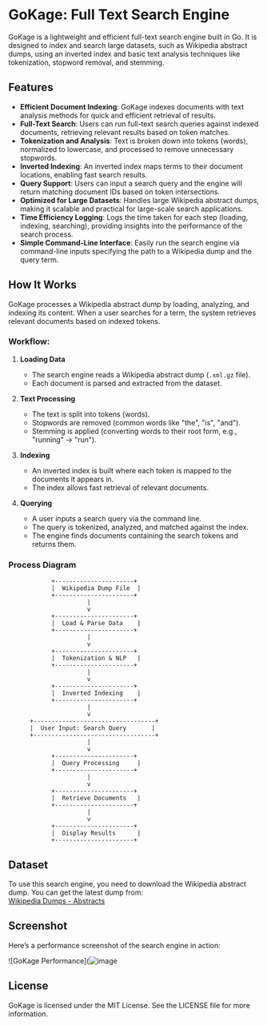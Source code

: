 # GoKage: Full Text Search Engine

GoKage is a lightweight and efficient full-text search engine built in Go. It is designed to index and search large datasets, such as Wikipedia abstract dumps, using an inverted index and basic text analysis techniques like tokenization, stopword removal, and stemming.

## Features

- **Efficient Document Indexing**: GoKage indexes documents with text analysis methods for quick and efficient retrieval of results.  
- **Full-Text Search**: Users can run full-text search queries against indexed documents, retrieving relevant results based on token matches.  
- **Tokenization and Analysis**: Text is broken down into tokens (words), normalized to lowercase, and processed to remove unnecessary stopwords.  
- **Inverted Indexing**: An inverted index maps terms to their document locations, enabling fast search results.  
- **Query Support**: Users can input a search query and the engine will return matching document IDs based on token intersections.  
- **Optimized for Large Datasets**: Handles large Wikipedia abstract dumps, making it scalable and practical for large-scale search applications.  
- **Time Efficiency Logging**: Logs the time taken for each step (loading, indexing, searching), providing insights into the performance of the search process.  
- **Simple Command-Line Interface**: Easily run the search engine via command-line inputs specifying the path to a Wikipedia dump and the query term.  

## How It Works  

GoKage processes a Wikipedia abstract dump by loading, analyzing, and indexing its content. When a user searches for a term, the system retrieves relevant documents based on indexed tokens.  

### Workflow:  

1. **Loading Data**  
   - The search engine reads a Wikipedia abstract dump (`.xml.gz` file).  
   - Each document is parsed and extracted from the dataset.  

2. **Text Processing**  
   - The text is split into tokens (words).  
   - Stopwords are removed (common words like "the", "is", "and").  
   - Stemming is applied (converting words to their root form, e.g., "running" → "run").  

3. **Indexing**  
   - An inverted index is built where each token is mapped to the documents it appears in.  
   - The index allows fast retrieval of relevant documents.  

4. **Querying**  
   - A user inputs a search query via the command line.  
   - The query is tokenized, analyzed, and matched against the index.  
   - The engine finds documents containing the search tokens and returns them.  

### Process Diagram  


                +----------------------+
                |  Wikipedia Dump File  |
                +----------------------+
                          |
                          v
                +----------------------+
                |  Load & Parse Data    |
                +----------------------+
                          |
                          v
                +----------------------+
                |  Tokenization & NLP   |
                +----------------------+
                          |
                          v
                +----------------------+
                |  Inverted Indexing    |
                +----------------------+
                          |
                          v
          +----------------------------------+
          |  User Input: Search Query       |
          +----------------------------------+
                          |
                          v
                +----------------------+
                |  Query Processing     |
                +----------------------+
                          |
                          v
                +----------------------+
                |  Retrieve Documents   |
                +----------------------+
                          |
                          v
                +----------------------+
                |  Display Results      |
                +----------------------+

## Dataset  

To use this search engine, you need to download the Wikipedia abstract dump. You can get the latest dump from:  
[Wikipedia Dumps - Abstracts](https://dumps.wikimedia.org/enwiki/latest/enwiki-latest-abstract1.xml.gz)  

## Screenshot  

Here’s a performance screenshot of the search engine in action:  

![GoKage Performance](![image](https://github.com/user-attachments/assets/3820b597-71ec-44f4-ae92-d4f1170f4562)


## License  

GoKage is licensed under the MIT License. See the LICENSE file for more information.  
